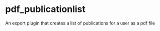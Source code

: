 # pdf_publicationlist
An export plugin that creates a list of publications for a user as a pdf file
